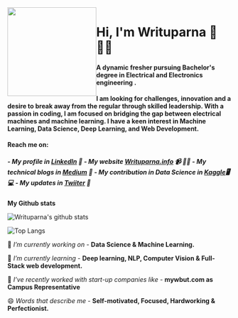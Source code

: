 <img src="https://user-images.githubusercontent.com/59050251/88485752-0db17880-cf96-11ea-986c-b04d35d86beb.jpeg" width="200" height="200" style="float:left">
<h1>Hi, I'm Writuparna 👋👩‍💻</h1>
<h4>A dynamic fresher pursuing Bachelor's degree in Electrical and Electronics engineering .</h4>
<h4>I am looking for challenges, innovation and a desire to break away from the regular through skilled leadership. With a passion in coding, I am focused on bridging the gap between electrical machines and machine learning. I have a keen interest in Machine Learning, Data Science, Deep Learning, and Web Development.</h4>


**Reach me on:**

<h5>
- My profile in <a href="https://www.linkedin.com/in/writuparna-banerjee-b9193416b/">LinkedIn</a> 💼 
- My website <a href="https://sites.google.com/view/writuparnabanerjee">Writuparna.info</a> 📹 ✍🏾
- My technical blogs in <a href="https://medium.com/@writuparnabanerjee">Medium</a> 🏓
- My contribution in Data Science in <a href="https://www.kaggle.com/writuparnabanerjee">Kaggle</a>🖥💻
- My updates in <a href="https://twitter.com/WrituparnaB/">Twiiter</a> 💬</h5>


**My Github stats**

![Writuparna's github stats](https://github-readme-stats.vercel.app/api?username=Writuparna-Banerjee&show_icons=true&theme=radical)


![Top Langs](https://github-readme-stats.vercel.app/api/top-langs/?username=Writuparna-Banerjee&layout=compact&show_icons=true&theme=radical)

🔭 *I’m currently working on* - **Data Science & Machine Learning.**

🌱 *I’m currently learning* - **Deep learning, NLP, Computer Vision & Full-Stack web development.**

👯 *I’ve recently worked with start-up companies like* - **mywbut.com as Campus Representative**

😄 *Words that describe me* - **Self-motivated, Focused, Hardworking & Perfectionist.**

<!--
**Writuparna-Banerjee/Writuparna-Banerjee** is a ✨ _special_ ✨ repository because its `README.md` (this file) appears on your GitHub profile.

Here are some ideas to get you started:

- 🔭 I’m currently working on ...
- 🌱 I’m currently learning ...
- 👯 I’m looking to collaborate on ...
- 🤔 I’m looking for help with ...
- 💬 Ask me about ...
- 📫 How to reach me: ...
- 😄 Pronouns: ...
- ⚡ Fun fact: ...
-->
